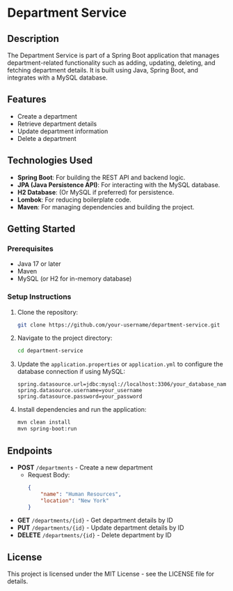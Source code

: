 # Department Service

## Description
The Department Service is part of a Spring Boot application that manages department-related functionality such as adding, updating, deleting, and fetching department details. It is built using Java, Spring Boot, and integrates with a MySQL database.

## Features
- Create a department
- Retrieve department details
- Update department information
- Delete a department

## Technologies Used
- **Spring Boot**: For building the REST API and backend logic.
- **JPA (Java Persistence API)**: For interacting with the MySQL database.
- **H2 Database**: (Or MySQL if preferred) for persistence.
- **Lombok**: For reducing boilerplate code.
- **Maven**: For managing dependencies and building the project.

## Getting Started

### Prerequisites
- Java 17 or later
- Maven
- MySQL (or H2 for in-memory database)

### Setup Instructions

1. Clone the repository:
   ```bash
   git clone https://github.com/your-username/department-service.git
   ```

2. Navigate to the project directory:
   ```bash
   cd department-service
   ```

3. Update the `application.properties` or `application.yml` to configure the database connection if using MySQL:
   ```properties
   spring.datasource.url=jdbc:mysql://localhost:3306/your_database_name
   spring.datasource.username=your_username
   spring.datasource.password=your_password
   ```

4. Install dependencies and run the application:
   ```bash
   mvn clean install
   mvn spring-boot:run
   ```

## Endpoints

* **POST** `/departments` - Create a new department
    * Request Body:
      ```json
      {
          "name": "Human Resources",
          "location": "New York"
      }
      ```
* **GET** `/departments/{id}` - Get department details by ID
* **PUT** `/departments/{id}` - Update department details by ID
* **DELETE** `/departments/{id}` - Delete department by ID

## License
This project is licensed under the MIT License - see the LICENSE file for details.
